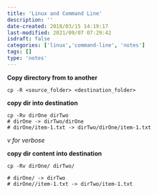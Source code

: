 ```yaml
---
title: 'Linux and Command Line'
description: ''
date-created: 2018/03/15 14:19:17
last-modified: 2021/09/07 07:29:42
isdraft: false
categories: ['linux','command-line', 'notes']
tags: []
type: 'notes'
---
```


**Copy directory from to another**

```shell
cp -R <source_folder> <destination_folder>
```

**copy dir into destination**

```shell
cp -Rv dirOne dirTwo
# dirOne -> dirTwo/dirOne
# dirOne/item-1.txt -> dirTwo/dirOne/item-1.txt
```
*v for verbose* 

**copy dir content into destination**

```shell
cp -Rv dirOne/ dirTwo/

# dirOne/ -> dirTwo
# dirOne//item-1.txt -> dirTwo/item-1.txt
```